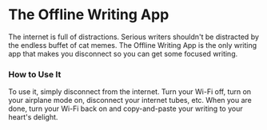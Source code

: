 # The Offline Writing App

The internet is full of distractions. Serious writers shouldn't be distracted by the endless buffet of cat memes. The Offline Writing App is the only writing app that makes you disconnect so you can get some focused writing.

### How to Use It

To use it, simply disconnect from the internet. Turn your Wi-Fi off, turn on your airplane mode on, disconnect your internet tubes, etc. When you are done, turn your Wi-Fi back on and copy-and-paste your writing to your heart's delight.
